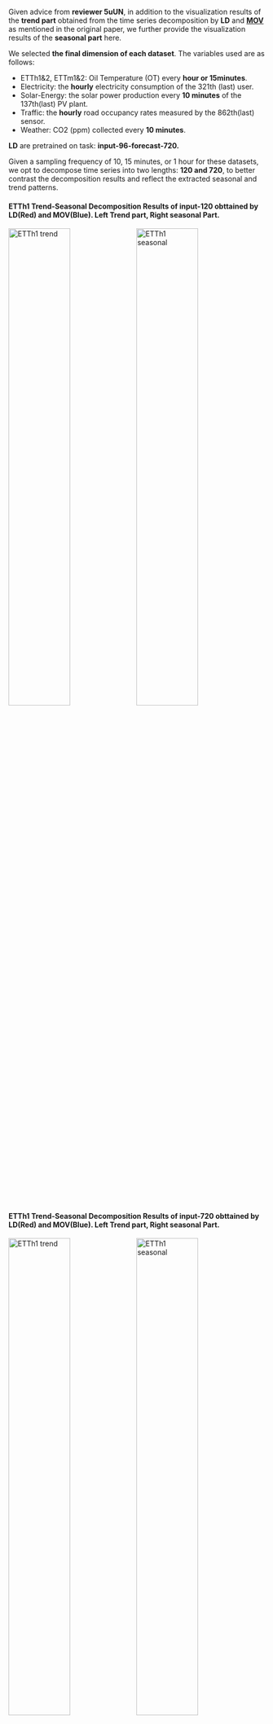 Given advice from **reviewer 5uUN**, in addition to the visualization results of the **trend part** obtained from the time series decomposition by **LD** and **[MOV](https://arxiv.org/abs/2106.13008)** as mentioned in the original paper, 
we further provide the visualization results of the **seasonal part** here.

We selected **the final dimension of each dataset**. The variables used are as follows: 
- ETTh1&2, ETTm1&2: Oil Temperature (OT) every **hour or 15minutes**.
- Electricity: the **hourly** electricity consumption of the 321th (last) user.
- Solar-Energy: the solar power production every **10 minutes** of the 137th(last) PV plant.
- Traffic: the **hourly** road occupancy rates measured by the 862th(last) sensor.
- Weather: CO2 (ppm) collected every **10 minutes**.
  
**LD** are pretrained on task: **input-96-forecast-720.**

Given a sampling frequency of 10, 15 minutes, or 1 hour for these datasets, we opt to decompose time series into two lengths: **120 and 720**, to better contrast the decomposition results and reflect the extracted seasonal and trend patterns.

#### ETTh1 Trend-Seasonal Decomposition Results of input-120 obttained by LD(Red) and MOV(Blue).  Left Trend part, Right seasonal Part.
<img src="Visualiziation_of_STD_120/ETTh1/trend.png" alt="ETTh1 trend" width=49%> <img src="Visualiziation_of_STD_120/ETTh1/season.png" alt="ETTh1 seasonal" width=49%>
#### ETTh1 Trend-Seasonal Decomposition Results of input-720 obttained by LD(Red) and MOV(Blue).  Left Trend part, Right seasonal Part.
<img src="Visualiziation_of_STD_720/ETTh1/trend.png" alt="ETTh1 trend" width=49%> <img src="Visualiziation_of_STD_720/ETTh1/season.png" alt="ETTh1 seasonal" width=49%>
#### ETTh2 Trend-Seasonal Decomposition Results of input-120 obttained by LD(Red) and MOV(Blue).  Left Trend part, Right seasonal Part.
<img src="Visualiziation_of_STD_120/ETTh2/trend.png" alt="ETTh2 trend" width=49%> <img src="Visualiziation_of_STD_120/ETTh2/season.png" alt="ETTh2 seasonal" width=49%>
#### ETTh2 Trend-Seasonal Decomposition Results of input-720 obttained by LD(Red) and MOV(Blue).  Left Trend part, Right seasonal Part.
<img src="Visualiziation_of_STD_720/ETTh2/trend.png" alt="ETTh2 trend" width=49%> <img src="Visualiziation_of_STD_720/ETTh2/season.png" alt="ETTh2 seasonal" width=49%>
#### ETTm1 Trend-Seasonal Decomposition Results of input-120 obttained by LD(Red) and MOV(Blue).  Left Trend part, Right seasonal Part.
<img src="Visualiziation_of_STD_120/ETTm1/trend.png" alt="ETTm1 trend" width=49%> <img src="Visualiziation_of_STD_120/ETTm1/season.png" alt="ETTm1 seasonal" width=49%>
#### ETTm1 Trend-Seasonal Decomposition Results of input-720 obttained by LD(Red) and MOV(Blue).  Left Trend part, Right seasonal Part.
<img src="Visualiziation_of_STD_720/ETTm1/trend.png" alt="ETTm1 trend" width=49%> <img src="Visualiziation_of_STD_720/ETTm1/season.png" alt="ETTm1 seasonal" width=49%>
#### ETTm2 Trend-Seasonal Decomposition Results of input-120 obttained by LD(Red) and MOV(Blue).  Left Trend part, Right seasonal Part.
<img src="Visualiziation_of_STD_120/ETTm2/trend.png" alt="ETTm2 trend" width=49%> <img src="Visualiziation_of_STD_120/ETTm2/season.png" alt="ETTm2 seasonal" width=49%>
#### ETTm2 Trend-Seasonal Decomposition Results of input-720 obttained by LD(Red) and MOV(Blue).  Left Trend part, Right seasonal Part.
<img src="Visualiziation_of_STD_720/ETTm2/trend.png" alt="ETTm2 trend" width=49%> <img src="Visualiziation_of_STD_720/ETTm2/season.png" alt="ETTm2 seasonal" width=49%>
#### Electricity Trend-Seasonal Decomposition Results of input-120 obttained by LD(Red) and MOV(Blue).  Left Trend part, Right seasonal Part.
<img src="Visualiziation_of_STD_120/Electricity/trend.png" alt="Electricity trend" width=49%> <img src="Visualiziation_of_STD_120/Electricity/season.png" alt="Electricity seasonal" width=49%>
#### Electricity Trend-Seasonal Decomposition Results of input-720 obttained by LD(Red) and MOV(Blue).  Left Trend part, Right seasonal Part.
<img src="Visualiziation_of_STD_720/Electricity/trend.png" alt="Electricity trend" width=49%> <img src="Visualiziation_of_STD_720/Electricity/season.png" alt="Electricity seasonal" width=49%>
#### Traffic Trend-Seasonal Decomposition Results of input-120 obttained by LD(Red) and MOV(Blue).  Left Trend part, Right seasonal Part.
<img src="Visualiziation_of_STD_120/Traffic/trend.png" alt="Traffic trend" width=49%> <img src="Visualiziation_of_STD_120/Traffic/season.png" alt="Traffic seasonal" width=49%>
#### Traffic Trend-Seasonal Decomposition Results of input-720 obttained by LD(Red) and MOV(Blue).  Left Trend part, Right seasonal Part.
<img src="Visualiziation_of_STD_720/Traffic/trend.png" alt="Traffic trend" width=49%> <img src="Visualiziation_of_STD_720/Traffic/season.png" alt="Traffic seasonal" width=49%>
#### Solar Trend-Seasonal Decomposition Results of input-120 obttained by LD(Red) and MOV(Blue).  Left Trend part, Right seasonal Part.
<img src="Visualiziation_of_STD_120/Solar/trend.png" alt="Solar trend" width=49%> <img src="Visualiziation_of_STD_120/Solar/season.png" alt="Solar seasonal" width=49%>
#### Solar Trend-Seasonal Decomposition Results of input-720 obttained by LD(Red) and MOV(Blue).  Left Trend part, Right seasonal Part.
<img src="Visualiziation_of_STD_720/Solar/trend.png" alt="Solar trend" width=49%> <img src="Visualiziation_of_STD_720/Solar/season.png" alt="Solar seasonal" width=49%>
#### Weather Trend-Seasonal Decomposition Results of input-120 obttained by LD(Red) and MOV(Blue).  Left Trend part, Right seasonal Part.
<img src="Visualiziation_of_STD_120/Weather/trend.png" alt="Weather trend" width=49%> <img src="Visualiziation_of_STD_120/Weather/season.png" alt="Weather seasonal" width=49%>
#### Weather Trend-Seasonal Decomposition Results of input-720 obttained by LD(Red) and MOV(Blue).  Left Trend part, Right seasonal Part.
<img src="Visualiziation_of_STD_720/Weather/trend.png" alt="Weather trend" width=49%> <img src="Visualiziation_of_STD_720/Weather/season.png" alt="Weather seasonal" width=49%>
